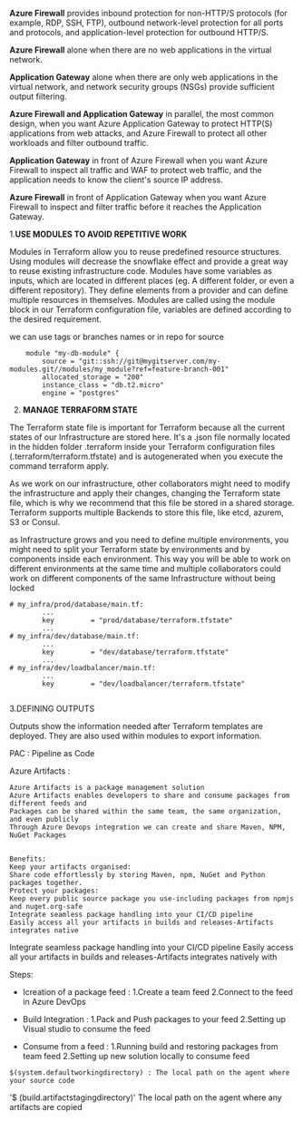 
**Azure Firewall** provides inbound protection for non-HTTP/S protocols (for example, RDP, SSH, FTP), outbound network-level protection for all ports and protocols, and application-level protection for outbound HTTP/S.

**Azure Firewall** alone when there are no web applications in the virtual network.

**Application Gateway** alone when there are only web applications in the virtual network, and network security groups (NSGs) provide sufficient output filtering.

**Azure Firewall and Application Gateway** in parallel, the most common design, when you want Azure Application Gateway to protect HTTP(S) applications from web attacks, and Azure Firewall to protect all other workloads and filter outbound traffic.

**Application Gateway** in front of Azure Firewall when you want Azure Firewall to inspect all traffic and WAF to protect web traffic, and the application needs to know the client's source IP address.

**Azure Firewall** in front of Application Gateway when you want Azure Firewall to inspect and filter traffic before it reaches the Application Gateway.









1.**USE MODULES TO AVOID REPETITIVE WORK**

Modules in Terraform allow you to reuse predefined resource structures. 
Using modules will decrease the snowflake effect and provide a great way to reuse existing infrastructure code.
Modules have some variables as inputs, which are located in different places (eg. A different folder, or even a different repository). 
They define elements from a provider and can define multiple resources in themselves.
Modules are called using the module block in our Terraform configuration file, variables are defined according to the desired requirement.



we can use tags or branches names or in repo for source

```
	module "my-db-module" {
		source = "git::ssh://git@mygitserver.com/my-modules.git//modules/my_module?ref=feature-branch-001"
		allocated_storage = "200"
		instance_class = "db.t2.micro"
		engine = "postgres"

```


2. **MANAGE TERRAFORM STATE**

The Terraform state file is important for Terraform because all the current states of our Infrastructure are stored here. 
It's a .json file normally located in the hidden folder .terraform inside your Terraform configuration files (.terraform/terraform.tfstate) and is autogenerated when you execute the command terraform apply.

As we work on our infrastructure, other collaborators might need to modify the infrastructure and apply their changes, changing the Terraform state file, which is why we recommend that this file be stored in a shared storage. 
Terraform supports multiple Backends to store this file, like etcd, azurem, S3 or Consul.

as Infrastructure grows and you need to define multiple environments, you might need to split your Terraform state by environments and by components inside each environment. This way you will be able to work on different environments at the same time and multiple collaborators could work on different components of the same Infrastructure without being locked


```
# my_infra/prod/database/main.tf:
		...
		key			= "prod/database/terraform.tfstate"
		...
# my_infra/dev/database/main.tf:
		...
		key			= "dev/database/terraform.tfstate"
		...
# my_infra/dev/loadbalancer/main.tf:
		...
		key			= "dev/loadbalancer/terraform.tfstate"


```		
		
3.DEFINING OUTPUTS		

Outputs show the information needed after Terraform templates are deployed. They are also used within modules to export information.



PAC : Pipeline as Code

Azure Artifacts :
```
Azure Artifacts is a package management solution
Azure Artifacts enables developers to share and consume packages from different feeds and
Packages can be shared within the same team, the same organization, and even publicly
Through Azure Devops integration we can create and share Maven, NPM, NuGet Packages 


Benefits:
Keep your artifacts organised:
Share code effortlessly by storing Maven, npm, NuGet and Python packages together.
Protect your packages:
Keep every public source package you use-including packages from npmjs and nuget.org-safe
Integrate seamless package handling into your CI/CD pipeline
Easily access all your artifacts in builds and releases-Artifacts integrates native

```

Integrate seamless package handling into your CI/CD pipeline
Easily access all your artifacts in builds and releases-Artifacts integrates natively with

Steps:
- Icreation of a package feed : 1.Create a team feed 2.Connect to the feed in Azure DevOps

- Build Integration : 1.Pack and Push packages to your feed 2.Setting up Visual studio to consume the feed

- Consume from a feed : 1.Running build and restoring packages from team feed 2.Setting up new solution locally to consume feed



```$(system.defaultworkingdirectory) : The local path on the agent where your source code``` 



'$ (build.artifactstagingdirectory)'
The local path on the agent where any artifacts are copied
